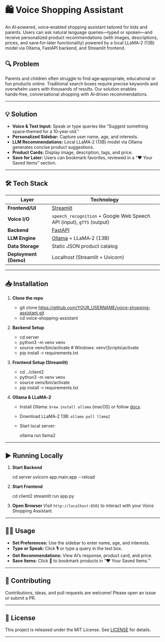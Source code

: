 # 🛍️ Voice Shopping Assistant

An AI‑powered, voice‑enabled shopping assistant tailored for kids and parents. Users can ask natural language queries—typed or spoken—and receive personalized product recommendations (with images, descriptions, prices, and save‑for‑later functionality) powered by a local LLaMA‑2 (13B) model via Ollama, FastAPI backend, and Streamlit frontend.  


## 🔍 Problem  
Parents and children often struggle to find age‑appropriate, educational or fun products online. Traditional search boxes require precise keywords and overwhelm users with thousands of results. Our solution enables hands‑free, conversational shopping with AI‑driven recommendations.

---

## 💡 Solution  
- **Voice & Text Input:** Speak or type queries like “Suggest something space‑themed for a 10‑year‑old.”  
- **Personalized Sidebar:** Capture user name, age, and interests.  
- **LLM Recommendations:** Local LLaMA‑2 (13B) model via Ollama generates concise product suggestions.  
- **Product Cards:** Display image, description, tags, and price.  
- **Save for Later:** Users can bookmark favorites, reviewed in a “❤️ Your Saved Items” section.  

---

## 🛠️ Tech Stack  
| Layer                    | Technology                                    |
|--------------------------|-----------------------------------------------|
| **Frontend/UI**          | [Streamlit](https://streamlit.io)             |
| **Voice I/O**            | `speech_recognition` + Google Web Speech API (input), `gTTS` (output) |
| **Backend**              | [FastAPI](https://fastapi.tiangolo.com)       |
| **LLM Engine**           | [Ollama](https://ollama.ai) + LLaMA‑2 (13B)    |
| **Data Storage**         | Static JSON product catalog                   |
| **Deployment (Demo)**    | Localhost (Streamlit + Uvicorn)               |

---

## 📥 Installation

1. **Clone the repo**  

   * git clone https://github.com/YOUR_USERNAME/voice-shopping-assistant.git
   * cd voice-shopping-assistant


2. **Backend Setup**

  
   * cd server
   * python3 -m venv venv
   * source venv/bin/activate            # Windows: venv\Scripts\activate
   * pip install -r requirements.txt


3. **Frontend Setup (Streamlit)**

   * cd ../client2
   * python3 -m venv venv
   * source venv/bin/activate
   * pip install -r requirements.txt


4. **Ollama & LLaMA‑2**

   * Install Ollama: `brew install ollama` (macOS) or follow [docs](https://ollama.ai).
   * Download LLaMA‑2 13B: `ollama pull llama2`
   * Start local server:

   
     ollama run llama2
 

---

## ▶️ Running Locally

1. **Start Backend**

   cd server
   uvicorn app.main:app --reload


2. **Start Frontend**


   cd client2
   streamlit run app.py
  

3. **Open Browser**
   Visit `http://localhost:8501` to interact with your Voice Shopping Assistant.

---

## 🧑‍💻 Usage

* **Set Preferences:** Use the sidebar to enter name, age, and interests.
* **Type or Speak:** Click 🎙️ or type a query in the text box.
* **Get Recommendations:** View AI’s response, product card, and price.
* **Save Items:** Click 💾 to bookmark products in “❤️ Your Saved Items.”

---

## 🤝 Contributing

Contributions, ideas, and pull requests are welcome! Please open an issue or submit a PR.

---

## 📄 License

This project is released under the MIT License. See [LICENSE](LICENSE) for details.

---

```
```
